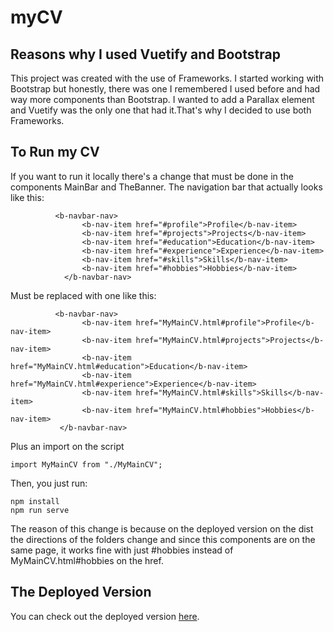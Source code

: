# myCV

## Reasons why I used Vuetify and Bootstrap 

This project was created with the use of Frameworks. I started working with Bootstrap but honestly, there was one I remembered I used before and had way more components than Bootstrap. I wanted to add a Parallax element and Vuetify was the only one that had it.That's why I decided to use both Frameworks.

## To Run my CV

If you want to run it locally there's a change that must be done in the components MainBar and TheBanner. The navigation bar that actually looks like this:

              <b-navbar-nav>
                    <b-nav-item href="#profile">Profile</b-nav-item>
                    <b-nav-item href="#projects">Projects</b-nav-item>
                    <b-nav-item href="#education">Education</b-nav-item>
                    <b-nav-item href="#experience">Experience</b-nav-item>
                    <b-nav-item href="#skills">Skills</b-nav-item>
                    <b-nav-item href="#hobbies">Hobbies</b-nav-item>
                </b-navbar-nav>
                
 Must be replaced with one like this:
 
              <b-navbar-nav>
                    <b-nav-item href="MyMainCV.html#profile">Profile</b-nav-item>
                    <b-nav-item href="MyMainCV.html#projects">Projects</b-nav-item>
                    <b-nav-item href="MyMainCV.html#education">Education</b-nav-item>
                    <b-nav-item href="MyMainCV.html#experience">Experience</b-nav-item>
                    <b-nav-item href="MyMainCV.html#skills">Skills</b-nav-item>
                    <b-nav-item href="MyMainCV.html#hobbies">Hobbies</b-nav-item>
               </b-navbar-nav>
 
 Plus an import on the script
 
    import MyMainCV from "./MyMainCV";
    
Then, you just run:

    npm install
    npm run serve
 
 The reason of this change is because on the deployed version on the dist the directions of the folders change and since this components are on the same page, it works fine with just #hobbies instead of MyMainCV.html#hobbies on the href.
 
 ## The Deployed Version
 
 You can check out the deployed version [here](http://ana-cv.surge.sh).

